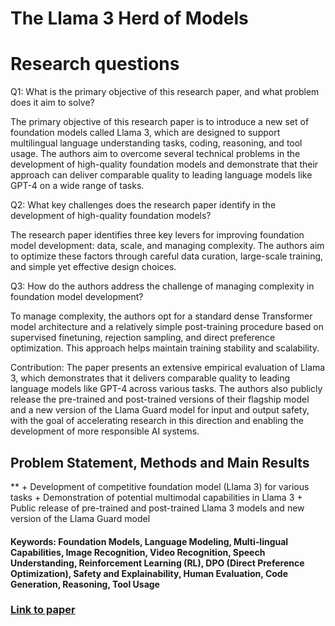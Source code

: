 # The Llama 3 Herd of Models

# Research questions
Q1: What is the primary objective of this research paper, and what problem does it aim to solve?

The primary objective of this research paper is to introduce a new set of foundation models called Llama 3, which are designed to support multilingual language understanding tasks, coding, reasoning, and tool usage. The authors aim to overcome several technical problems in the development of high-quality foundation models and demonstrate that their approach can deliver comparable quality to leading language models like GPT-4 on a wide range of tasks.

Q2: What key challenges does the research paper identify in the development of high-quality foundation models?

The research paper identifies three key levers for improving foundation model development: data, scale, and managing complexity. The authors aim to optimize these factors through careful data curation, large-scale training, and simple yet effective design choices.

Q3: How do the authors address the challenge of managing complexity in foundation model development?

To manage complexity, the authors opt for a standard dense Transformer model architecture and a relatively simple post-training procedure based on supervised finetuning, rejection sampling, and direct preference optimization. This approach helps maintain training stability and scalability.

Contribution: The paper presents an extensive empirical evaluation of Llama 3, which demonstrates that it delivers comparable quality to leading language models like GPT-4 across various tasks. The authors also publicly release the pre-trained and post-trained versions of their flagship model and a new version of the Llama Guard model for input and output safety, with the goal of accelerating research in this direction and enabling the development of more responsible AI systems.

## Problem Statement, Methods and Main Results
**
	+ Development of competitive foundation model (Llama 3) for various tasks
	+ Demonstration of potential multimodal capabilities in Llama 3
	+ Public release of pre-trained and post-trained Llama 3 models and new version of the Llama Guard model

#### Keywords: Foundation Models, Language Modeling, Multi-lingual Capabilities, Image Recognition, Video Recognition, Speech Understanding, Reinforcement Learning (RL), DPO (Direct Preference Optimization), Safety and Explainability, Human Evaluation, Code Generation, Reasoning, Tool Usage
### [Link to paper](https://arxiv.org/abs/2407.21783v3)
